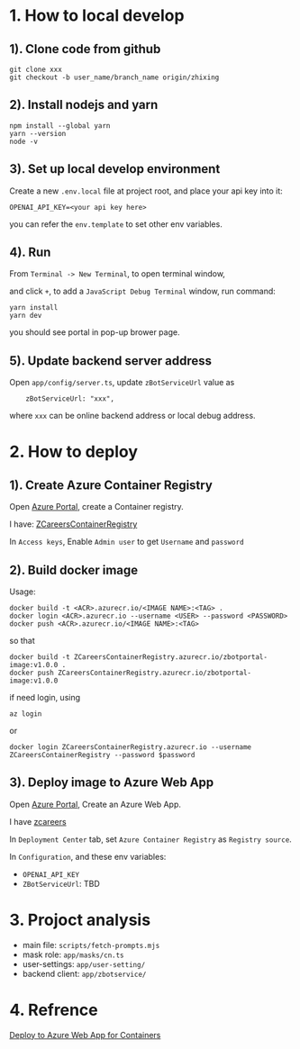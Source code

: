 # 1. How to local develop

## 1). Clone code from github
```
git clone xxx
git checkout -b user_name/branch_name origin/zhixing
```

## 2). Install nodejs and yarn
```shell
npm install --global yarn
yarn --version
node -v
```

## 3). Set up local develop environment
Create a new `.env.local` file at project root, and place your api key into it:
```shell
OPENAI_API_KEY=<your api key here>
```
you can refer the `env.template` to set other env variables.

## 4). Run
From `Terminal -> New Terminal`, to open terminal window, 

and click `+`, to add a `JavaScript Debug Terminal` window, run command: 
```shell
yarn install
yarn dev
```

you should see portal in pop-up brower page.

## 5). Update backend server address
Open `app/config/server.ts`, update `zBotServiceUrl` value as
```
    zBotServiceUrl: "xxx",
```
where `xxx` can be online backend address or local debug address.



# 2. How to deploy

## 1). Create Azure Container Registry
Open [Azure Portal](https://portal.azure.com/#home), create a Container registry.

I have: [ZCareersContainerRegistry](https://portal.azure.com/#@xinglinyuoutlook.onmicrosoft.com/resource/subscriptions/c58b3ecb-c919-4f67-a314-d9d69695de4d/resourceGroups/ZCareersResourceGroup/providers/Microsoft.ContainerRegistry/registries/ZCareersContainerRegistry/accessKey)

In `Access keys`, Enable `Admin user` to get `Username` and `password`

## 2). Build docker image
Usage:
```shell
docker build -t <ACR>.azurecr.io/<IMAGE NAME>:<TAG> .
docker login <ACR>.azurecr.io --username <USER> --password <PASSWORD>
docker push <ACR>.azurecr.io/<IMAGE NAME>:<TAG> 
``` 
so that
```shell
docker build -t ZCareersContainerRegistry.azurecr.io/zbotportal-image:v1.0.0 .
docker push ZCareersContainerRegistry.azurecr.io/zbotportal-image:v1.0.0
``` 
if need login, using
```shell
az login
```
or 
```shell
docker login ZCareersContainerRegistry.azurecr.io --username ZCareersContainerRegistry --password $password
```

## 3). Deploy image to Azure Web App
Open [Azure Portal](https://portal.azure.com/#home), Create an Azure Web App.

I have [zcareers](https://portal.azure.com/#@xiaolinge360gmail.onmicrosoft.com/resource/subscriptions/900e34fe-4cd6-4fee-8583-080482d4d92f/resourceGroups/ResourceGroupXinglinYu/providers/Microsoft.Web/sites/zcareers/appServices)

In `Deployment Center` tab, set `Azure Container Registry` as `Registry source`. 

In `Configuration`, and these env variables:
  - `OPENAI_API_KEY`
  - `ZBotServiceUrl`: TBD


# 3. Projoct analysis

- main file: `scripts/fetch-prompts.mjs`
- mask role: `app/masks/cn.ts`
- user-settings: `app/user-setting/`
- backend client: `app/zbotservice/`

# 4. Refrence
[Deploy to Azure Web App for Containers](https://learn.microsoft.com/en-us/azure/devops/pipelines/apps/cd/deploy-docker-webapp?view=azure-devops&tabs=python%2Cclassic)
